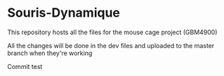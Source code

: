 # Souris-Dynamique

This repository hosts all the files for the mouse cage project (GBM4900)

All the changes will be done in the dev files and uploaded to the master branch when they're working

Commit test
